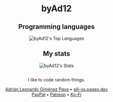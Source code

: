 <div align="center">

# byAd12

## Programming languages
![byAd12's Top Languages](https://github-readme-stats.vercel.app/api/top-langs/?username=byAd12&theme=tokyonight&show_icons=true&hide_border=false&layout=compact)

## My stats
![byAd12's Stats](https://github-readme-stats.vercel.app/api?username=byAd12&theme=tokyonight&show_icons=true&hide_border=false&count_private=true)


## 

I like to code random things.


<p align="center">
  <a href="https://byad12.pages.dev" target="_blank_">Adrián Leonardo Giménez Payo</a>  •  <a href="https://aili-ss.pages.dev" target="_blank_">aili-ss.pages.dev</a>
  <br>
  <a href="https://www.paypal.com/donate/?hosted_button_id=9D8YV9UW5LYKQ" target="_blank_">PayPal</a>  •  <a href="https://www.patreon.com/c/byAd12" target="_blank_">Patreon</a>  •  <a href="https://ko-fi.com/byad12" target="_blank_">Ko-Fi</a>
</p>

</div>
